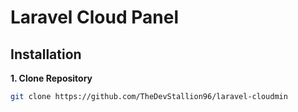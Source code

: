 # Laravel Cloud Panel

## Installation

**1. Clone Repository**
```bash
git clone https://github.com/TheDevStallion96/laravel-cloudmin
```
